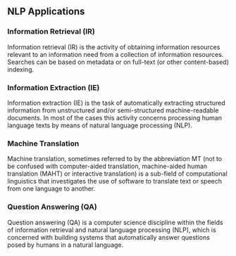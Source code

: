 ## NLP Applications

### Information Retrieval (IR)

Information retrieval (IR) is the activity of obtaining information resources relevant to an information need from a collection of information resources. Searches can be based on metadata or on full-text (or other content-based) indexing.

### Information Extraction (IE)

Information extraction (IE) is the task of automatically extracting structured information from unstructured and/or semi-structured machine-readable documents. In most of the cases this activity concerns processing human language texts by means of natural language processing (NLP).

### Machine Translation

Machine translation, sometimes referred to by the abbreviation MT (not to be confused with computer-aided translation, machine-aided human translation (MAHT) or interactive translation) is a sub-field of computational linguistics that investigates the use of software to translate text or speech from one language to another.

### Question Answering (QA)

Question answering (QA) is a computer science discipline within the fields of information retrieval and natural language processing (NLP), which is concerned with building systems that automatically answer questions posed by humans in a natural language.

